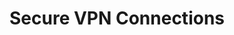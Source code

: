 ---
sidebar_position: 4
title: "Secure VPN Connections"
sidebar_label: "Secure VPN Connections"
description: "Enhance VPN security in Debian platforms - strengthen VPN encryption, implement authentication methods, configure security policies, and maintain connection integrity."
keywords:
  - "debian vpn security"
  - "vpn encryption"
  - "vpn authentication"
  - "security policies"
  - "connection integrity"
tags:
  - debian
  - vpn-security
  - vpn-encryption
  - vpn-authentication
  - connection-security
slug: /linux/debian/network/vpn-setup/secure-vpn-connections
---